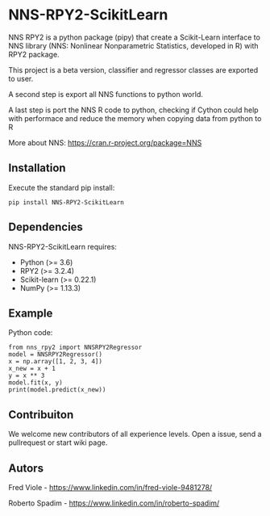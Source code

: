 NNS-RPY2-ScikitLearn
============
NNS RPY2  is a python package (pipy) that create a Scikit-Learn interface to 
NNS library (NNS: Nonlinear Nonparametric Statistics, developed in R) with RPY2 package.

This project is a beta version, classifier and regressor classes are exported 
to user.

A second step is export all NNS functions to python world.

A last step is port the NNS R code to python, checking if Cython could 
help with performace and reduce the memory when copying data from python to R

More about NNS: https://cran.r-project.org/package=NNS

Installation
------------
Execute the standard pip install:

```pip install NNS-RPY2-ScikitLearn```


Dependencies
------------

NNS-RPY2-ScikitLearn requires:

- Python (>= 3.6)
- RPY2 (>= 3.2.4)
- Scikit-learn (>= 0.22.1)
- NumPy (>= 1.13.3)


Example
-------

Python code:

```{python}
from nns_rpy2 import NNSRPY2Regressor
model = NNSRPY2Regressor()
x = np.array([1, 2, 3, 4])
x_new = x + 1
y = x ** 3
model.fit(x, y)
print(model.predict(x_new))
```


Contribuiton
------------

We welcome new contributors of all experience levels.
Open a issue, send a pullrequest or start wiki page.


Autors
------
Fred Viole - https://www.linkedin.com/in/fred-viole-9481278/

Roberto Spadim - https://www.linkedin.com/in/roberto-spadim/
